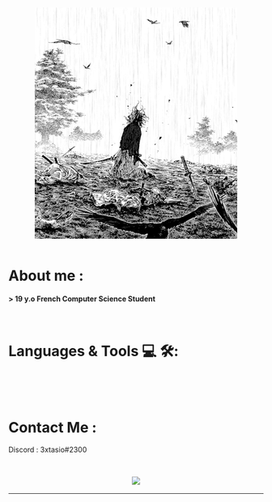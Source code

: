 
<div align="center">
<img hight="150" width="400" alt="GIF" align="center" src="https://github.com/3xtasio/3xtasio/blob/main/assets/tumblr_9802273023f4ac271f0d2c0e49c287ce_667fc3b5_400.gif">
</div>

</br>

# About me :

#### > 19 y.o French Computer Science Student


</br>

# Languages & Tools 💻 🛠:
</br>

<p align="center">

</p>
</br>



# Contact Me :

<p>
Discord : 3xtasio#2300

</p>
</br>



<p align="center" >  
  <a href="https://github.com/anuraghazra/github-readme-stats"> 
    <img  src="https://github-readme-stats.vercel.app/api?username=3xtasio&&show_icons=true&theme=radical"/>
  </a>
  </p>

*************
